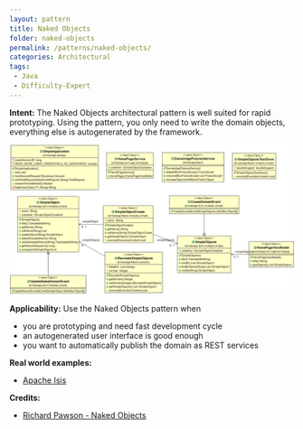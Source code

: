 ```yaml
---
layout: pattern
title: Naked Objects
folder: naked-objects
permalink: /patterns/naked-objects/
categories: Architectural
tags:
 - Java
 - Difficulty-Expert
---
```


**Intent:** The Naked Objects architectural pattern is well suited for rapid
prototyping. Using the pattern, you only need to write the domain objects,
everything else is autogenerated by the framework.

![alt text](./etc/naked-objects.png "Naked Objects")

**Applicability:** Use the Naked Objects pattern when

* you are prototyping and need fast development cycle
* an autogenerated user interface is good enough
* you want to automatically publish the domain as REST services

**Real world examples:** 

* [Apache Isis](https://isis.apache.org/)

**Credits:**

* [Richard Pawson - Naked Objects](http://downloads.nakedobjects.net/resources/Pawson%20thesis.pdf)
